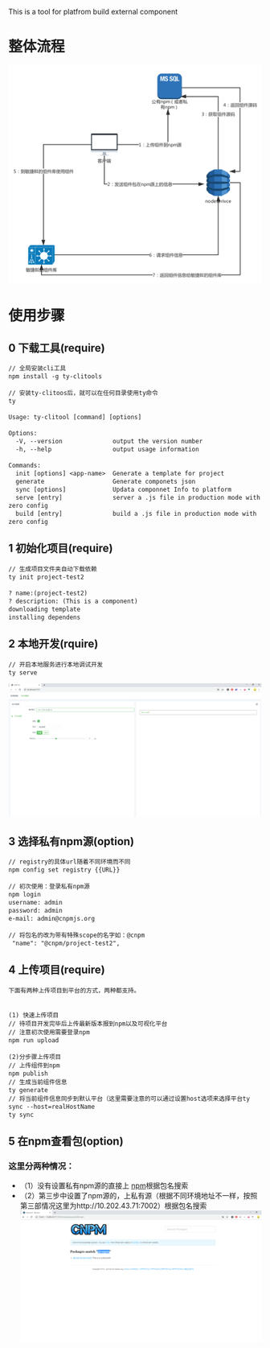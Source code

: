 This is a tool for platfrom build external component

# 整体流程
![process](./examples/process.png)


# 使用步骤

## 0 下载工具(require)
```
// 全局安装cli工具
npm install -g ty-clitools

// 安装ty-clitoos后，就可以在任何目录使用ty命令
ty

Usage: ty-clitool [command] [options]

Options:
  -V, --version              output the version number
  -h, --help                 output usage information

Commands:
  init [options] <app-name>  Generate a template for project
  generate                   Generate componets json
  sync [options]             Updata componnet Info to platform
  serve [entry]              server a .js file in production mode with zero config
  build [entry]              build a .js file in production mode with zero config
```


## 1 初始化项目(require)
```
// 生成项目文件夹自动下载依赖
ty init project-test2

? name:(project-test2) 
? description: (This is a component)
downloading template
installing dependens

```

## 2 本地开发(rquire)
```
// 开启本地服务进行本地调试开发
ty serve
```
![ty-server](./examples/ty-serve.png)

## 3 选择私有npm源(option)
```
// registry的具体url随着不同环境而不同
npm config set registry {{URL}}

// 初次使用：登录私有npm源
npm login
username: admin
password: admin
e-mail: admin@cnpmjs.org

// 将包名的改为带有特殊scope的名字如：@cnpm
 "name": "@cnpm/project-test2",
```

## 4 上传项目(require)
```
下面有两种上传项目到平台的方式，两种都支持。


(1) 快速上传项目
// 待项目开发完毕后上传最新版本报到npm以及可视化平台
// 注意初次使用需要登录npm
npm run upload

(2)分步骤上传项目
// 上传组件到npm
npm publish
// 生成当前组件信息
ty generate
// 将当前组件信息同步到默认平台（这里需要注意的可以通过设置host选项来选择平台ty sync --host=realHostName
ty sync 
```

## 5 在npm查看包(option)
### 这里分两种情况：  
* （1）没有设置私有npm源的直接上 [npm](https://www.npmjs.com/)根据包名搜索
* （2）第三步中设置了npm源的，上私有源（根据不同环境地址不一样，按照第三部情况这里为http://10.202.43.71:7002）根据包名搜索    
![ty-cnpm](./examples/ty-cnpm.png)

